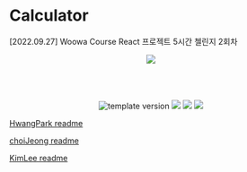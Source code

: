 # Calculator

[2022.09.27] Woowa Course React 프로젝트 5시간 첼린지 2회차

<div style="text-align: center; width: 100%;">
  <image src="./HwangPark/react-calculate/src/assets/calculator.svg"/>
</div>

<br/>
<br/>
<br/>

<p align="middle">
  <img src="https://img.shields.io/badge/Version-1.0.0-red?style=flat-square" alt="template version"/>
  <img src="https://img.shields.io/badge/Library-React-blue.svg?style=flat-square"/>
  <img src="https://img.shields.io/badge/Style-StyledComponent-hotpink.svg?style=flat-square"/>
  <img src="https://img.shields.io/badge/License-MIT-brightgreen.svg?style=flat-square"/>
</p>

[HwangPark readme](./HwangPark/react-calculate/readme.md)
<br/>

[choiJeong readme](./wosh/readme.md)
<br/>

[KimLee readme](./KL/readme.md)
